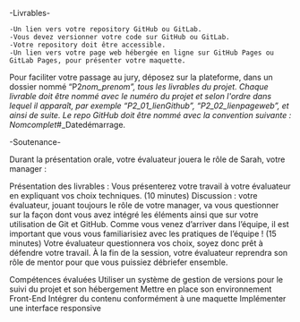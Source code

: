 -Livrables-

    -Un lien vers votre repository GitHub ou GitLab.
    -Vous devez versionner votre code sur GitHub ou GitLab.
    -Votre repository doit être accessible.
    -Un lien vers votre page web hébergée en ligne sur GitHub Pages ou GitLab Pages, pour présenter votre maquette.

Pour faciliter votre passage au jury, déposez sur la plateforme, dans un dossier nommé “P2*nom_prenom”, tous les livrables du projet. Chaque livrable doit être nommé avec le numéro du projet et selon l'ordre dans lequel il apparaît, par exemple “P2_01_lienGithub”, “P2_02_lienpageweb”, et ainsi de suite.
Le repo GitHub doit être nommé avec la convention suivante : Nomcomplet*#\_Datedémarrage.

-Soutenance-

Durant la présentation orale, votre évaluateur jouera le rôle de Sarah, votre manager :

Présentation des livrables : Vous présenterez votre travail à votre évaluateur en expliquant vos choix techniques. (10 minutes)
Discussion : votre évaluateur, jouant toujours le rôle de votre manager, va vous questionner sur la façon dont vous avez intégré les éléments ainsi que sur votre utilisation de Git et GitHub. Comme vous venez d’arriver dans l’équipe, il est important que vous vous familiarisiez avec les pratiques de l’équipe ! (15 minutes)
Votre évaluateur questionnera vos choix, soyez donc prêt à défendre votre travail. À la fin de la session, votre évaluateur reprendra son rôle de mentor pour que vous puissiez débriefer ensemble.

Compétences évaluées
Utiliser un système de gestion de versions pour le suivi du projet et son hébergement
Mettre en place son environnement Front-End
Intégrer du contenu conformément à une maquette
Implémenter une interface responsive

